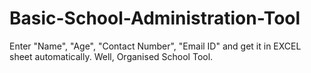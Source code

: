 # Basic-School-Administration-Tool
Enter "Name", "Age", "Contact Number", "Email ID" and get it in EXCEL sheet automatically. Well, Organised School Tool.
